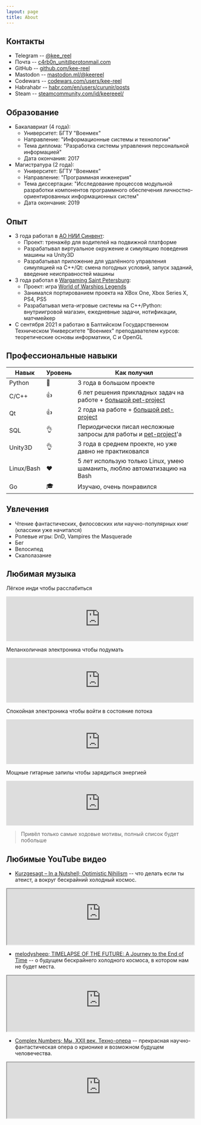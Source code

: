 ```yaml
---
layout: page
title: About
---
```


## Контакты

* Telegram -- [@kee_reel](https://t.me/kee_reel)
* Почта -- c4rb0n_unit@protonmail.com
* GitHub -- [github.com/kee-reel](https://github.com/kee-reel)
* Mastodon -- [mastodon.ml/@keereel](https://mastodon.ml/@keereel)
* Codewars -- [codewars.com/users/kee-reel](https://www.codewars.com/users/kee-reel)
* Habrahabr -- [habr.com/en/users/curunir/posts](https://habr.com/en/users/curunir/posts)
* Steam -- [steamcommunity.com/id/keereeel/](https://steamcommunity.com/id/keereeel)

## Образование

* Бакалавриат (4 года):
    * Университет: БГТУ "Военмех"
    * Направление: "Информационные системы и технологии"
    * Тема диплома: "Разработка системы управления персональной информацией"
    * Дата окончания: 2017
* Магистратура (2 года):
    * Университет: БГТУ "Военмех"
    * Направление: "Программная инженерия"
    * Тема диссертации: "Исследование процессов модульной разработки компонентов программного обеспечения личностно-ориентированных информационных систем"
    * Дата окончания: 2019

## Опыт

* 3 года работал в [АО НИИ Синвент](http://sinvent.ru/):
    * Проект: тренажёр для водителей на подвижной платформе
    * Разрабатывал виртуальное окружение и симуляцию поведения машины на Unity3D
    * Разрабатывал приложение для удалённого управления симуляцией на C++/Qt: смена погодных условий, запуск заданий, введение неисправностей машины
* 3 года работал в [Wargaming Saint Petersburg](http://gotominsk.wargaming.com/en/about/our-locations/saint-petersburg/):
    * Проект: игра [World of Warships Legends](https://wowslegends.com/)
    * Занимался портированием проекта на XBox One, Xbox Series X, PS4, PS5
    * Разрабатывал мета-игровые системы на C++/Python: внутриигровой магазин, ежедневные задачи, нотификации, матчмейкер
* С сентября 2021 я работаю в Балтийском Государственном Техническом Университете "Военмех" преподавателем курсов: теоретические основы информатики, C и OpenGL

## Профессиональные навыки

| Навык | Уровень | Как получил |
|-------|---------|-------------|
| Python | 🤟 | 3 года в большом проекте |
| С/C++ | 👍 | 6 лет решения прикладных задач на работе + [большой pet-project](/plag-ru) |
| Qt | 👍 | 2 года на работе + [большой pet-project](/plag-ru) |
| SQL | 👌 | Периодически писал несложные запросы для работы и [pet-project](/plag-ru)'а |
| Unity3D | 👌 | 3 года в среднем проекте, но уже давно не практиковался |
| Linux/Bash | ❤️| 5 лет использую только Linux, умею шаманить, люблю автоматизацию на Bash |
| Go | 🎓 | Изучаю, очень понравился |

## Увлечения

* Чтение фантастических, филосовских или научно-популярных книг (классики уже начитался)
* Ролевые игры: DnD, Vampires the Masquerade
* Бег
* Велосипед
* Скалолазание

## Любимая музыка

Лёгкое инди чтобы расслабиться
<iframe style="border: 0; width: 100%; height: 120px;" src="https://bandcamp.com/EmbeddedPlayer/album=1115961286/size=large/bgcol=2b2b29/linkcol=4a8f42/tracklist=false/artwork=small/transparent=true/" seamless><a href="https://menitrust.bandcamp.com/album/oncle-jazz">Oncle Jazz by Men I Trust</a></iframe>

Меланхоличная электроника чтобы подумать
<iframe style="border: 0; width: 100%; height: 120px;" src="https://bandcamp.com/EmbeddedPlayer/album=2309932254/size=large/bgcol=2b2b29/linkcol=2ebd35/tracklist=false/artwork=small/track=4208802191/transparent=true/" seamless><a href="https://sidewalksandskeletons.bandcamp.com/album/white-light">WHITE LIGHT by Sidewalks and Skeletons</a></iframe>

Спокойная электроника чтобы войти в состояние потока
<iframe style="border: 0; width: 100%; height: 120px;" src="https://bandcamp.com/EmbeddedPlayer/album=535895036/size=large/bgcol=2b2b29/linkcol=4a8f42/tracklist=false/artwork=small/transparent=true/" seamless><a href="https://skytwohigh.bandcamp.com/album/--4">東京に忘れた夢 by SkyTwoHigh</a></iframe>

Мощные гитарные запилы чтобы зарядиться энергией
<iframe style="border: 0; width: 100%; height: 120px;" src="https://bandcamp.com/EmbeddedPlayer/album=365385341/size=large/bgcol=2b2b29/linkcol=4a8f42/tracklist=false/artwork=small/track=342734637/transparent=true/" seamless><a href="https://dancewiththedead.bandcamp.com/album/the-shape">THE SHAPE by DANCE WITH THE DEAD</a></iframe>

> Привёл только самые ходовые мотивы, полный список будет побольше

## Любимые YouTube видео

* [Kurzgesagt – In a Nutshell; Optimistic Nihilism](https://www.youtube.com/watch?v=MBRqu0YOH14) -- что делать если ты атеист, а вокруг бескрайний холодный космос.

<iframe width="100%" src="https://www.youtube-nocookie.com/embed/MBRqu0YOH14"></iframe>

* [melodysheep; TIMELAPSE OF THE FUTURE: A Journey to the End of Time](https://youtu.be/uD4izuDMUQA) -- о будущем бескрайнего холодного космоса, в котором нам не будет места.

<iframe width="100%" src="https://www.youtube-nocookie.com/embed/uD4izuDMUQA"></iframe>

* [Complex Numbers; Мы, XXII век. Техно-опера](https://youtu.be/YrXk2buqsgg) -- прекрасная научно-фантастическая опера о крионике и возможном будущем человечества.

<iframe width="100%" src="https://www.youtube-nocookie.com/embed/YrXk2buqsgg"></iframe>
